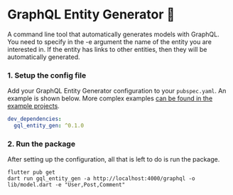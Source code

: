 # GraphQL Entity Generator 🤖

A command line tool that automatically generates models with GraphQL. You need to specify in the -e argument the name of the entity you are interested in. If the entity has links to other entities, then they will be automatically generated.

### 1. Setup the config file

Add your GraphQL Entity Generator configuration to your `pubspec.yaml`.
An example is shown below. More complex examples [can be found in the example projects](https://github.com/thisisdingo/gql_entity_gen/tree/master/example).

```yaml
dev_dependencies:
  gql_entity_gen: ^0.1.0
```

### 2. Run the package

After setting up the configuration, all that is left to do is run the package.

```shell
flutter pub get
dart run gql_entity_gen -a http://localhost:4000/graphql -o lib/model.dart -e "User,Post,Comment"
```